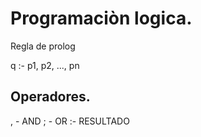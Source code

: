 # Programaciòn logica.

Regla de prolog

q :- p1, p2, ..., pn

## Operadores.
, - AND
; - OR
:- RESULTADO